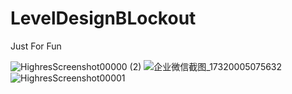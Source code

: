 # LevelDesignBLockout
Just For Fun

![HighresScreenshot00000 (2)](https://github.com/user-attachments/assets/f0dde209-9f8b-47fb-8b10-b51bdb9985fb)
![企业微信截图_17320005075632](https://github.com/user-attachments/assets/69105119-7ee8-490f-baa7-93079aa5baab)
![HighresScreenshot00001](https://github.com/user-attachments/assets/43ad44e2-e77d-4ddf-8f54-eac865f4cfdc)
